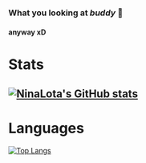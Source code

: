 ### What you looking at *buddy* 👀
#### anyway xD
# Stats 
[![NinaLota's GitHub stats](https://github-readme-stats.vercel.app/api?username=ImAFrogOwO&theme=dracula)](https://github.com/anuraghazra/github-readme-stats)
---
# Languages
[![Top Langs](https://github-readme-stats.vercel.app/api/top-langs/?username=ImAFrogOwO&layout=compact&theme=dracula)](https://github.com/anuraghazra/github-readme-stats)
<!--
**ImAFrogOwO/ImAFrogOwO** is a ✨ _special_ ✨ repository because its `README.md` (this file) appears on your GitHub profile.

Here are some ideas to get you started:

- 🔭 I’m currently working on ...
- 🌱 I’m currently learning ...
- 👯 I’m looking to collaborate on ...
- 🤔 I’m looking for help with ...
- 💬 Ask me about ... 
- 📫 How to reach me: ...
- 😄 Pronouns: ...
- ⚡ Fun fact: ...
-->
